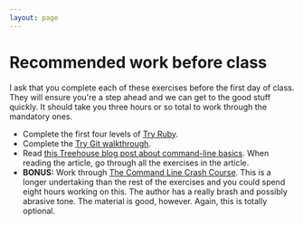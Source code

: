 ```yaml
---
layout: page
---
```


# Recommended work before class

I ask that you complete each of these exercises before the first day of class.
They will ensure you're a step ahead and we can get to the good stuff quickly.
It should take you three hours or so total to work through the mandatory ones.

* Complete the first four levels of [Try Ruby](http://tryruby.org).
* Complete the [Try Git walkthrough](https://try.github.io).
* Read [this Treehouse blog post about command-line basics](http://blog.teamtreehouse.com/command-line-basics).
When reading the article, go through all the exercises in the article.
* **BONUS:** Work through [The Command Line Crash Course](http://cli.learncodethehardway.org/book/).
This is a longer undertaking than the rest of the exercises and you could spend
eight hours working on this. The author has a really brash and possibly abrasive
tone. The material is good, however. Again, this is totally optional.

